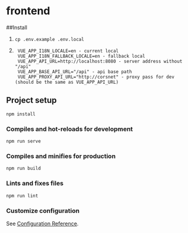 # frontend

##Install
1. ``cp .env.example .env.local``
2. ```
    VUE_APP_I18N_LOCALE=en - current local
    VUE_APP_I18N_FALLBACK_LOCALE=en - fallback local
    VUE_APP_API_URL=http://localhost:8080 - server address without "/api"
    VUE_APP_BASE_API_URL="/api" - api base path
    VUE_APP_PROXY_API_URL="http://corsnet" - proxy pass for dev (should be the same as VUE_APP_API_URL)
   ```

## Project setup
```
npm install
```

### Compiles and hot-reloads for development
```
npm run serve
```

### Compiles and minifies for production
```
npm run build
```

### Lints and fixes files
```
npm run lint
```

### Customize configuration
See [Configuration Reference](https://cli.vuejs.org/config/).
